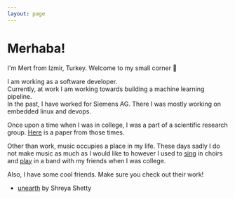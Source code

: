 ```yaml
---
layout: page
---
```


# Merhaba! 
I'm Mert from Izmir, Turkey. Welcome to my small corner &#x1f64f;

I am working as a software developer.  
Currently, at work I am working towards building a machine learning pipeline.  
In the past, I have worked for Siemens AG. There I was mostly working on embedded linux and devops.  

Once upon a time when I was in college, I was a part of a scientific research group. [Here](https://arxiv.org/pdf/1910.05559.pdf) is a paper from those times.

Other than work, music occupies a place in my life. These days sadly I do not make music as much as I would like to however I used to [sing](https://www.youtube.com/watch?v=ge9UOFyBrcg) in choirs and [play](https://www.youtube.com/watch?v=nJRkVCx2wnw) in a band with my friends when I was college. 

Also, I have some cool friends. Make sure you check out their work!
- [unearth](https://www.shreyashetty.co.in) by Shreya Shetty

